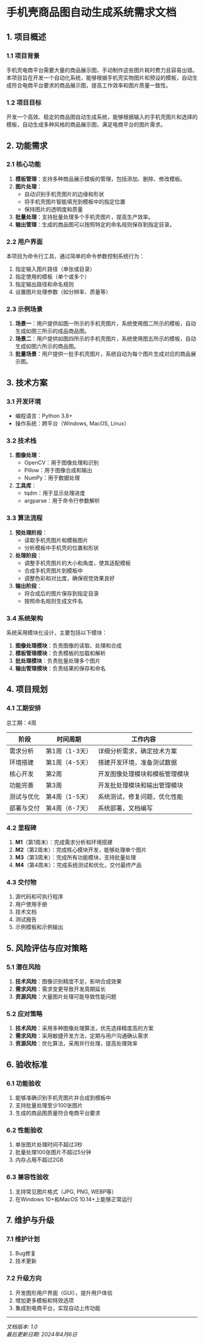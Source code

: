 # 手机壳商品图自动生成系统需求文档

## 1. 项目概述

### 1.1 项目背景
手机壳电商平台需要大量的商品展示图，手动制作这些图片耗时费力且容易出错。本项目旨在开发一个自动化系统，能够根据手机壳实物图片和预设的模板，自动生成符合电商平台要求的商品展示图，提高工作效率和图片质量一致性。

### 1.2 项目目标
开发一个高效、稳定的商品图自动生成系统，能够根据输入的手机壳图片和选择的模板，自动生成多种风格的商品展示图，满足电商平台的图片需求。

## 2. 功能需求

### 2.1 核心功能
1. **模板管理**：支持多种商品展示模板的管理，包括添加、删除、修改模板。
2. **图片处理**：
   - 自动识别手机壳图片的边缘和形状
   - 将手机壳图片智能填充到模板中的指定位置
   - 保持图片的透明度和质量
3. **批量处理**：支持批量处理多个手机壳图片，提高生产效率。
4. **输出管理**：生成的商品图可以按照特定的命名规则保存到指定目录。

### 2.2 用户界面
本项目为命令行工具，通过简单的命令参数控制系统行为：
1. 指定输入图片路径（单张或目录）
2. 指定使用的模板（单个或多个）
3. 指定输出路径和命名规则
4. 设置图片处理参数（如分辨率、质量等）

### 2.3 示例场景
1. **场景一**：用户提供如图一所示的手机壳图片，系统使用图二所示的模板，自动生成如图三所示的成品商品图。
2. **场景二**：用户提供如图四所示的手机壳图片，系统使用图五所示的模板，自动生成如图六所示的商品图。
3. **批量场景**：用户提供一批手机壳图片，系统自动为每个图片生成对应的商品展示图。

## 3. 技术方案

### 3.1 开发环境
- 编程语言：Python 3.8+
- 操作系统：跨平台（Windows, MacOS, Linux）

### 3.2 技术栈
1. **图像处理**：
   - OpenCV：用于图像处理和识别
   - Pillow：用于图像合成和输出
   - NumPy：用于数据处理
2. **工具库**：
   - tqdm：用于显示处理进度
   - argparse：用于命令行参数解析

### 3.3 算法流程
1. **预处理阶段**：
   - 读取手机壳图片和模板图片
   - 分析模板中手机壳的位置和形状
2. **处理阶段**：
   - 调整手机壳图片的大小和角度，使其适配模板
   - 合成手机壳图片到模板中
   - 调整色彩和对比度，确保视觉效果良好
3. **输出阶段**：
   - 将合成后的图片保存到指定目录
   - 按照命名规则生成文件名

### 3.4 系统架构
系统采用模块化设计，主要包括以下模块：
1. **图像处理模块**：负责图像的读取、处理和合成
2. **模板管理模块**：负责模板的加载和解析
3. **批处理模块**：负责批量处理多个图片
4. **输出管理模块**：负责结果的保存和命名

## 4. 项目规划

### 4.1 工期安排
总工期：4周

| 阶段 | 时间周期 | 工作内容 |
|------|----------|----------|
| 需求分析 | 第1周（1-3天） | 详细分析需求，确定技术方案 |
| 环境搭建 | 第1周（4-5天） | 搭建开发环境，准备测试数据 |
| 核心开发 | 第2周 | 开发图像处理模块和模板管理模块 |
| 功能完善 | 第3周 | 开发批处理模块和输出管理模块 |
| 测试与优化 | 第4周（1-5天） | 系统测试，修复问题，优化性能 |
| 部署与交付 | 第4周（6-7天） | 系统部署，文档编写 |

### 4.2 里程碑
1. **M1**（第1周末）：完成需求分析和环境搭建
2. **M2**（第2周末）：完成核心模块开发，能够处理单个图片
3. **M3**（第3周末）：完成所有功能模块，支持批量处理
4. **M4**（第4周末）：完成系统测试和优化，交付最终产品

### 4.3 交付物
1. 源代码和可执行程序
2. 用户使用手册
3. 技术文档
4. 测试报告
5. 示例模板和示例输出

## 5. 风险评估与应对策略

### 5.1 潜在风险
1. **技术风险**：图像识别精度不足，影响合成效果
2. **需求风险**：需求变更导致开发周期延长
3. **资源风险**：大量图片处理可能导致性能问题

### 5.2 应对策略
1. **技术风险**：采用多种图像处理算法，优先选择精度高的方案
2. **需求风险**：采用敏捷开发方法，定期与用户沟通确认需求
3. **资源风险**：优化算法，采用并行处理，提高处理效率

## 6. 验收标准

### 6.1 功能验收
1. 能够准确识别手机壳图片并合成到模板中
2. 支持批量处理至少100张图片
3. 生成的商品图质量符合电商平台要求

### 6.2 性能验收
1. 单张图片处理时间不超过3秒
2. 批量处理100张图片不超过5分钟
3. 内存占用不超过2GB

### 6.3 兼容性验收
1. 支持常见图片格式（JPG, PNG, WEBP等）
2. 在Windows 10+和MacOS 10.14+上能够正常运行

## 7. 维护与升级

### 7.1 维护计划
1. Bug修复
2. 技术更新

### 7.2 升级方向
1. 开发图形用户界面（GUI），提升用户体验
2. 增加更多模板和特效选项
3. 集成到电商平台，实现自动上传功能

---

*文档版本: 1.0*  
*最后更新日期: 2024年4月6日*
